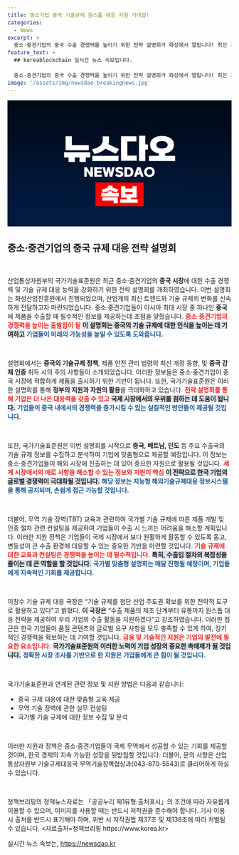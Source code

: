 ```yaml
---
title: 중소기업 중국 기술규제 원스톱 대응 지원 기대감!
categories:
  - News
excerpt: >
  중소·중견기업의 중국 수출 경쟁력을 높이기 위한 전략 설명회가 화성에서 열립니다! 최신 기술규제 정보와 원스톱 대응 방안을 통해 글로벌 시장에서의 성공 가능성을 높이세요. 놓치지 마세요!
feature_text: >
  ## koreablockchain 실시간 뉴스 속보입니다.

  중소·중견기업의 중국 수출 경쟁력을 높이기 위한 전략 설명회가 화성에서 열립니다! 최신 기술규제 정보와 원스톱 대응 방안을 통해 글로벌 시장에서의 성공 가능성을 높이세요. 놓치지 마세요!
image: '/assets/img/newsdao_breakingnews.jpg'
---
```


<p><img src="/assets/img/newsdao_breakingnews.jpg" alt="koreablockchain 속보" /></p>

<h2 data-ke-size="size26">중소·중견기업의 중국 규제 대응 전략 설명회</h2>

<p data-ke-size="size16">&nbsp;</p>

<p>산업통상자원부의 국가기술표준원은 최근 중소·중견기업의 <b>중국 시장</b>에 대한 수출 경쟁력 및 기술 규제 대응 능력을 강화하기 위한 전략 설명회를 개최하였습니다. 이번 설명회는 화성산업진흥원에서 진행되었으며, 산업계의 최신 트렌드와 기술 규제의 변화를 신속하게 전달하고자 마련되었습니다. 중소·중견기업들이 아시아 최대 시장 중 하나인 <b>중국</b>에 제품을 수출할 때 필수적인 정보를 제공하는데 초점을 맞췄습니다. <b><span style="color: #ee2323;">중소·중견기업의 경쟁력을 높이는 출발점이 될</span></b> <b><span style="background-color: #21538527;">이 설명회는 중국의 기술 규제에 대한 인식을 높이는 데 기여하고</span></b> <b><span style="color: #1a5490;">기업들이 미래의 가능성을 높일 수 있도록 도와줍니다.</span></b> </p>

<p data-ke-size="size16">&nbsp;</p>

<p>설명회에서는 <b>중국의 기술규제 정책</b>, 제품 안전 관리 법령의 최신 개정 동향, 및 <b>중국 강제 인증</b> 취득 시의 주의 사항들이 소개되었습니다. 이러한 정보들은 중소·중견기업이 중국 시장에 적합하게 제품을 출시하기 위한 기반이 됩니다. 또한, 국가기술표준원은 이러한 설명회를 통해 <b>정부의 지원과 자원의 활용</b>을 극대화하고 있습니다. <b><span style="color: #ee2323;">전략 설명회를 통해 기업은 더 나은 대응력을 갖출 수 있고</span></b> <b><span style="background-color: #21538527;">국제 시장에서의 우위를 점하는 데 도움이 됩니다.</span></b> <b><span style="color: #1a5490;">기업들이 중국 내에서의 경쟁력을 증가시킬 수 있는 실질적인 방안들이 제공될 것입니다.</span></b> </p>

<p data-ke-size="size16">&nbsp;</p>

<p>또한, 국가기술표준원은 이번 설명회를 시작으로 <b>중국, 베트남, 인도</b> 등 주요 수출국의 기술 규제 정보를 수집하고 분석하여 기업에 맞춤형으로 제공할 예정입니다. 이 정보는 중소·중견기업들이 해외 시장에 진출하는 데 있어 중요한 자원으로 활용될 것입니다. <b><span style="color: #ee2323;">세계 시장에서의 애로 사항을 해소할 수 있는 정보와 지원이 핵심</span></b> <b><span style="background-color: #21538527;">이 전략으로 한국 기업의 글로벌 경쟁력이 극대화될 것입니다.</span></b> <b><span style="color: #1a5490;">해당 정보는 지능형 해외기술규제대응 정보시스템을 통해 공지되며, 손쉽게 접근 가능할 것입니다.</span></b> </p>

<p data-ke-size="size16">&nbsp;</p>

<p>더불어, 무역 기술 장벽(TBT) 교육과 관련하여 국가별 기술 규제에 따른 제품 개발 및 인증 절차 관련 컨설팅을 제공하여 기업들이 수출 시 느끼는 어려움을 해소할 계획입니다. 이러한 지원 정책은 기업들이 국제 시장에서 보다 원활하게 활동할 수 있도록 돕고, 변동성이 큰 수출 환경에 대응할 수 있는 중요한 기반을 마련할 것입니다. <b><span style="color: #ee2323;">기술 규제에 대한 교육과 컨설팅은 경쟁력을 높이는 데 필수적입니다.</span></b> <b><span style="background-color: #21538527;">특히, 수출입 절차의 복잡성을 줄이는 데 큰 역할을 할 것입니다.</span></b> <b><span style="color: #1a5490;">국가별 맞춤형 설명회는 매달 진행될 예정이며, 기업들에게 지속적인 기회를 제공합니다.</span></b> </p>

<p data-ke-size="size16">&nbsp;</p>

<p>이창수 기술 규제 대응 국장은 “기술 규제를 첨단 산업 주도권 확보를 위한 전략적 도구로 활용하고 있다”고 밝혔다. <b>이 국장은</b> “수출 제품의 제조 단계부터 유통까지 원스톱 대응 전략을 제공하여 우리 기업의 수출 활동을 지원하겠다”고 강조하였습니다. 이러한 접근은 한국 기업들이 품질 콘텐츠와 글로벌 요구 사항을 모두 충족할 수 있게 하여, 장기적인 경쟁력을 확보하는 데 기여할 것입니다. <b><span style="color: #ee2323;">금융 및 기술적인 지원은 기업의 발전에 필요한 요소입니다.</span></b> <b><span style="background-color: #21538527;">국가기술표준원의 이러한 노력이 기업 성장의 중요한 촉매제가 될 것입니다.</span></b> <b><span style="color: #1a5490;">정확한 시장 조사를 기반으로 한 지원은 기업들에게 큰 힘이 될 것입니다.</span></b> </p>

<p data-ke-size="size16">&nbsp;</p>

<p>국가기술표준원과 연계된 관련 정보 및 지원 방법은 다음과 같습니다:</p>

<ul>
  <li>중국 규제 대응에 대한 맞춤형 교육 제공</li>
  <li>무역 기술 장벽에 관한 실무 컨설팅</li>
  <li>국가별 기술 규제에 대한 정보 수집 및 분석</li>
</ul>

<p data-ke-size="size16">&nbsp;</p>

<p>이러한 지원과 정책은 중소·중견기업들이 국제 무역에서 성공할 수 있는 기회를 제공할 것이며, 한국 경제의 지속 가능한 성장을 뒷받침할 것입니다. 더불어, 문의 사항은 산업통상자원부 기술규제대응국 무역기술장벽협상과(043-870-5543)로 클리어하게 하실 수 있습니다. </p>

<p data-ke-size="size16">&nbsp;</p>

<p>정책브리핑의 정책뉴스자료는 「공공누리 제1유형:출처표시」의 조건에 따라 자유롭게 이용할 수 있으며, 이미지를 사용할 때는 반드시 저작권을 준수해야 합니다. 기사 이용 시 출처를 반드시 표기해야 하며, 위반 시 저작권법 제37조 및 제138조에 따라 처벌될 수 있습니다. &lt;자료출처=정책브리핑 https://www.korea.kr></p>
실시간 뉴스 속보는, <a href="https://newsdao.kr" rel="dofollow">https://newsdao.kr</a>


